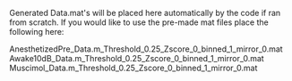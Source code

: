 Generated Data.mat's will be placed here automatically by the code if ran from scratch. If you would like to use the pre-made mat files place the following here:

AnesthetizedPre_Data.m_Threshold_0.25_Zscore_0_binned_1_mirror_0.mat
Awake10dB_Data.m_Threshold_0.25_Zscore_0_binned_1_mirror_0.mat
Muscimol_Data.m_Threshold_0.25_Zscore_0_binned_1_mirror_0.mat